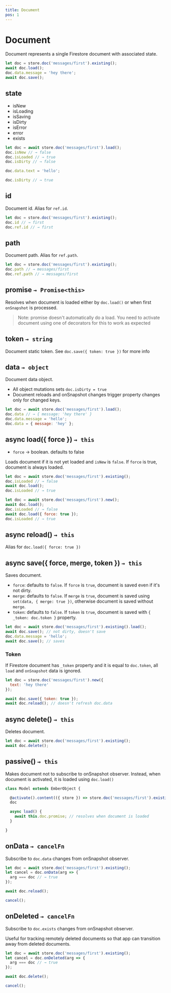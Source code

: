 ```yaml
---
title: Document
pos: 1
---
```


# Document

Document represents a single Firestore document with associated state.

``` javascript
let doc = store.doc('messages/first').existing();
await doc.load();
doc.data.message = 'hey there';
await doc.save();
```

## state

* isNew
* isLoading
* isSaving
* isDirty
* isError
* error
* exists

``` javascript
let doc = await store.doc('messages/first').load();
doc.isNew // → false
doc.isLoaded // → true
doc.isDirty // → false

doc.data.text = 'hello';

doc.isDirty // → true
```

## id

Document id. Alias for `ref.id`.

``` javascript
let doc = store.doc('messages/first').existing();
doc.id // → first
doc.ref.id // → first
```

## path

Document path. Alias for `ref.path`.

``` javascript
let doc = store.doc('messages/first').existing();
doc.path // → messages/first
doc.ref.path // → messages/first
```

## promise `→ Promise<this>`

Resolves when document is loaded either by `doc.load()` or when first `onSnapshot` is processed.

> Note: promise doesn't automatically do a load. You need to activate document using one of decorators for this to work as expected

## token `→ string`

Document static token. See `doc.save({ token: true })` for more info

## data `→ object`

Document data object.

* All object mutations sets `doc.isDirty = true`
* Document reloads and onSnapshot changes trigger property changes only for changed keys.

``` javascript
let doc = await store.doc('messages/first').load();
doc.data // → { message: 'hey there' }
doc.data.message = 'hello';
doc.data = { message: 'hey' };
```

## async load({ force }) `→ this`

* `force` → boolean. defaults to false

Loads document if it is not yet loaded and `isNew` is `false`. If `force` is true, document is always loaded.

``` javascript
let doc = await store.doc('messages/first').existing();
doc.isLoaded // → false
await doc.load();
doc.isLoaded // → true
```

``` javascript
let doc = await store.doc('messages/first').new();
await doc.load();
doc.isLoaded // → false
await doc.load({ force: true });
doc.isLoaded // → true
```

## async reload() `→ this`

Alias for `doc.load({ force: true })`

## async save({ force, merge, token }) `→ this`

Saves document.

* `force`: defaults to `false`. If `force` is `true`, document is saved even if it's not dirty.
* `merge`: defaults to `false`. If `merge` is `true`, document is saved using `set(data, { merge: true })`, otherwise document is saved without `merge`.
* `token`: defaults to `false`. If `token` is `true`, document is saved with `{ _token: doc.token }` property.

``` javascript
let doc = await store.doc('messages/first').existing().load();
await doc.save(); // not dirty, doesn't save
doc.data.message = 'hello';
await doc.save(); // saves
```

### Token

If Firestore document has `_token` property and it is equal to `doc.token`, all `load` and `onSnapshot` data is ignored.

``` javascript
let doc = store.doc('messages/first').new({
  text: 'hey there'
});

await doc.save({ token: true });
await doc.reload(); // doesn't refresh doc.data
```

## async delete() `→ this`

Deletes document.

``` javascript
let doc = await store.doc('messages/first').existing();
await doc.delete();
```

## passive() `→ this`

Makes document not to subscribe to onSnapshot observer. Instead, when document is activated, it is loaded using `doc.load()`

``` javascript
class Model extends EmberObject {

  @activate().content(({ store }) => store.doc('messages/first').existing().passive())
  doc

  async load() {
    await this.doc.promise; // resolves when document is loaded
  }

}
```

## onData `→ cancelFn`

Subscribe to `doc.data` changes from onSnapshot observer.

``` javascript
let doc = await store.doc('messages/first').existing();
let cancel = doc.onData(arg => {
  arg === doc // → true
});

await doc.reload();

cancel();
```

## onDeleted `→ cancelFn`

Subscribe to `doc.exists` changes from onSnapshot observer.

Useful for tracking remotely deleted documents so that app can transition away from deleted documents.

``` javascript
let doc = await store.doc('messages/first').existing();
let cancel = doc.onDeleted(arg => {
  arg === doc // → true
});

await doc.delete();

cancel();
```
